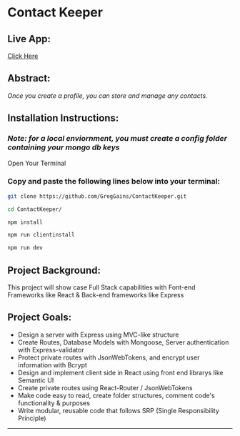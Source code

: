 <!-- HEADINGS 1 - 6 use a # symbol  -->

# Contact Keeper

## **Live App**:

[Click Here](https://pure-gorge-26990.herokuapp.com/)

## **Abstract:**

 <!-- Italics use a SINGLE ASTERIK * symbol  -->

_Once you create a profile, you can store and manage any contacts._

<!-- STRONG TAGS USE DOUBLE ASTERIK **  -->

## **Installation Instructions:**

### _Note: for a local enviornment, you must create a config folder containing your mongo db keys_

Open Your Terminal

### Copy and paste the following lines below into your terminal:

```bash
git clone https://github.com/GregGains/ContactKeeper.git
```

```bash
cd ContactKeeper/
```

```bash
npm install
```

```bash
npm run clientinstall
```

```bash
npm run dev
```

## **Project Background:**

This project will show case Full Stack capabilities with Font-end Frameworks like React & Back-end frameworks like Express

## **Project Goals:**

- Design a server with Express using MVC-like structure
- Create Routes, Database Models with Mongoose, Server authentication with Express-validator
- Protect private routes with JsonWebTokens, and encrypt user information with Bcrypt
- Design and implement client side in React using front end librarys like Semantic UI
- Create private routes using React-Router / JsonWebTokens
- Make code easy to read, create folder structures, comment code's functionality & purposes
- Write modular, reusable code that follows SRP (Single Responsibility Principle)

<!-- STRIKE THROUGH USE DOUBLE TILDE SYMBOL ~~   -->
<!-- ~~W.I.P~~ -->

<!-- HORIZONTAL RULE TRIPLE HYPHENS --- USE TO SEPARATE CONTENT AREAS  -->

---

 <!-- --- -->

<!-- TO SHOW SYMBOLS LIKE # AND * U MUST FIRST USE A BACKSLASH -->
<!-- \*Testing\* -->

<!-- Block Quote  USE THE GREATER THAN SYMBOL > -->
<!-- > This is a block quote -->

<!-- LINKS MUST GO IN BRACKETS [Traversy Media](URL GOES HERE) -->
<!-- [Greg's Github Link](https://www.github.com/greggains) -->

<!-- UNORDERED LISTS USE 1 ASTERIK *  -->
<!-- * step 1
    * nested item 1

* step 2
    * nested item 2
* step 3
    * nested item 3 -->

<!-- ORDERED LIST CAN JUST USE NUMBER 1. multiple times   -->
<!-- 1. step 1
2. step 2
3. step 2
    OR
1. step 1
1. step 2
1. step 3 -->

<!-- INLINE CODE BLOCK ARE BACK TICKS ` `  -->
<!-- `<p> Inline block element </P>` -->

<!--  Images JUST LIKE A LINK BUT USE AN EXCLAMATION POINT FIRST ! -->
<!-- ![Logo](https://markdown-here.com/img/icon256.png) -->

<!-- ---
 > # Github Markdown -->

<!-- Code Blcoks use three backticks ```  ALSO you can specify the coding language by typing it after the backticks ex:  ```javascript  -->

<!-- ```
npm install
```

```
npm start
``` -->
